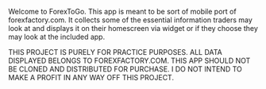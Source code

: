 Welcome to ForexToGo. 
This app is meant to be sort of mobile port of forexfactory.com. It collects some of the essential information traders may look at and displays it on their homescreen via widget or if they choose they may look at the included app. 

THIS PROJECT IS PURELY FOR PRACTICE PURPOSES. ALL DATA DISPLAYED BELONGS TO FOREXFACTORY.COM. THIS APP SHOULD NOT BE CLONED AND DISTRIBUTED FOR PURCHASE. I DO NOT INTEND TO MAKE A PROFIT IN ANY WAY OFF THIS PROJECT.
